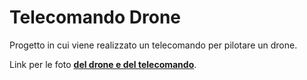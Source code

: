 # Telecomando Drone
Progetto in cui viene realizzato un telecomando per pilotare un drone.

Link per le foto [**del drone e del telecomando**](https://mega.nz/folder/5zIxVaqJ#aTrLzZ9md7qcVYVs1Yt--A).

